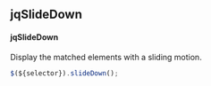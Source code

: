 ## jqSlideDown
#### jqSlideDown
Display the matched elements with a sliding motion.
```javascript
$(${selector}).slideDown();
```